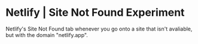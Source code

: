 # Netlify | Site Not Found Experiment
Netlify's Site Not Found tab whenever you go onto a site that isn't avaliable, but with the domain "netlify.app".
